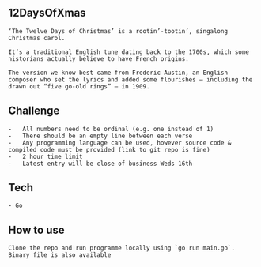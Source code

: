 ## 12DaysOfXmas

	‘The Twelve Days of Christmas’ is a rootin’-tootin’, singalong Christmas carol.

	It’s a traditional English tune dating back to the 1700s, which some historians actually believe to have French origins.

	The version we know best came from Frederic Austin, an English composer who set the lyrics and added some flourishes – including the drawn out “five go-old rings” – in 1909.

## Challenge 

	-	All numbers need to be ordinal (e.g. one instead of 1)
	-	There should be an empty line between each verse
	-	Any programming language can be used, however source code & compiled code must be provided (link to git repo is fine)
	-	2 hour time limit
	-	Latest entry will be close of business Weds 16th

## Tech

	- Go

## How to use

	Clone the repo and run programme locally using `go run main.go`. Binary file is also available